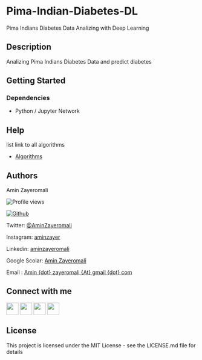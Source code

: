 # Pima-Indian-Diabetes-DL
Pima Indians Diabetes Data Analizing with Deep Learning

## Description
Analizing Pima Indians Diabetes Data and predict diabetes

## Getting Started

### Dependencies

* Python / Jupyter Network

## Help

list link to all algorithms

- [Algorithms](https://github.com/aminzayer/C-Apps/tree/main/Algorithms)


## Authors

Amin Zayeromali

![Profile views](https://visitor-badge.glitch.me/badge?page_id=aminzayer.aminzayer)

[![Github](https://img.shields.io/github/followers/aminzayer?label=Follow&style=social)](https://github.com/aminzayer)

Twitter: [@AminZayeromali](https://twitter.com/aminzayeromali)

Instagram: [aminzayer](https://www.instagram.com/aminzayer/)

Linkedin: [aminzayeromali](https://ir.linkedin.com/in/aminzayeromali)

Google Scolar: [Amin Zayeromali](https://scholar.google.com/citations?user=IDR8QvcAAAAJ&hl=en)

Email : [Amin {dot} zayeromali {At} gmail {dot} com](&#109;&#097;&#105;&#108;&#116;&#111;:&#097;&#109;&#105;&#110;&#046;&#122;&#097;&#121;&#101;&#114;&#111;&#109;&#097;&#108;&#105;&#064;&#103;&#109;&#097;&#105;&#108;&#046;&#099;&#111;&#109;)


<h2> Connect with me </h2>
<a href = 'https://www.linkedin.com/in/aminzayeromali'> <img width = '32px' align= 'center' src="https://raw.githubusercontent.com/rahulbanerjee26/githubAboutMeGenerator/main/icons/linked-in-alt.svg"/></a> 
<a href = 'https://twitter.com/AminZayeromali'> <img width = '32px' align= 'center' src="https://raw.githubusercontent.com/rahulbanerjee26/githubAboutMeGenerator/main/icons/twitter.svg"/></a> 
<a href = 'https://aminzayer.ir/'> <img width = '32px' align= 'center' src="https://raw.githubusercontent.com/rahulbanerjee26/githubAboutMeGenerator/main/icons/portfolio.png"/></a> 
<a href = 'https://www.github.com/aminzayer'> <img width = '32px' align= 'center' src="https://raw.githubusercontent.com/rahulbanerjee26/githubAboutMeGenerator/main/icons/github.svg"/></a>
<br>


## License

This project is licensed under the MIT License - see the LICENSE.md file for details
